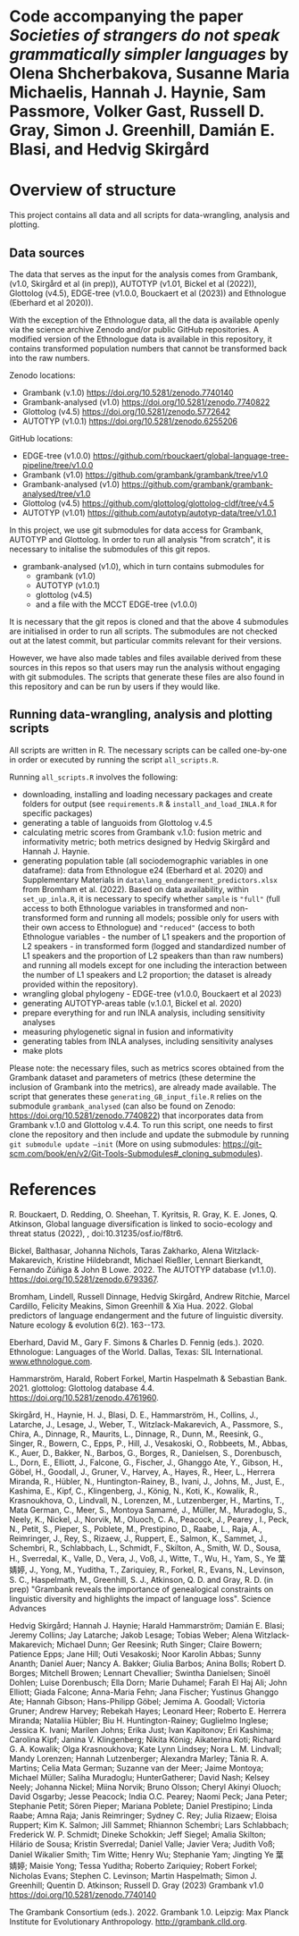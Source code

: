 # Code accompanying the paper *Societies of strangers do not speak grammatically simpler languages* by Olena Shcherbakova, Susanne Maria Michaelis, Hannah J. Haynie, Sam Passmore, Volker Gast, Russell D. Gray, Simon J. Greenhill, Damián E. Blasi, and Hedvig Skirgård

# Overview of structure
This project contains all data and all scripts for data-wrangling, analysis and plotting.

## Data sources

The data that serves as the input for the analysis comes from Grambank,
(v1.0, Skirgård et al (in prep)), AUTOTYP (v1.01, Bickel et al (2022)), Glottolog (v4.5), EDGE-tree (v1.0.0, Bouckaert et al (2023)) and Ethnologue (Eberhard et al 2020)).

With the exception of the Ethnologue data, all the data is available
openly via the science archive Zenodo and/or public GitHub repositories. A
modified version of the Ethnologue data is available in this repository, it contains
transformed population numbers that cannot be transformed back into the
raw numbers.

Zenodo locations:

*   Grambank (v.1.0) <https://doi.org/10.5281/zenodo.7740140>
*   Grambank-analysed (v1.0) <https://doi.org/10.5281/zenodo.7740822>
*   Glottolog (v4.5) <https://doi.org/10.5281/zenodo.5772642>
*   AUTOTYP (v1.0.1) <https://doi.org/10.5281/zenodo.6255206>

GitHub locations:
* EDGE-tree (v1.0.0) <https://github.com/rbouckaert/global-language-tree-pipeline/tree/v1.0.0>
* Grambank (v1.0) <https://github.com/grambank/grambank/tree/v1.0>
* Grambank-analysed (v1.0) <https://github.com/grambank/grambank-analysed/tree/v1.0>
* Glottolog (v4.5) <https://github.com/glottolog/glottolog-cldf/tree/v4.5>
* AUTOTYP (v1.01) <https://github.com/autotyp/autotyp-data/tree/v1.0.1>

In this project, we use git submodules for data access for Grambank,
AUTOTYP and Glottolog. In order to run all analysis "from scratch", it is necessary to
initalise the submodules of this git repos. 

* grambank-analysed (v1.0), which in turn contains submodules for
    - grambank (v1.0)
    - AUTOTYP (v1.0.1)
    - glottolog (v4.5)
    - and a file with the MCCT EDGE-tree (v1.0.0)    

It is necessary that the git repos is cloned and that the above 4
submodules are initialised in order to run all scripts. The submodules
are not checked out at the latest commit, but particular commits
relevant for their versions.

However, we have also made tables and files available derived from these sources in this repos so that users may run the analysis without engaging with git submodules. The scripts that generate these files are also found in this repository and can be run by users if they would like.

## Running data-wrangling, analysis and plotting scripts
All scripts are written in R. The necessary scripts can be called
one-by-one in order or executed by running the script `all_scripts.R`.

Running `all_scripts.R` involves the following:

-   downloading, installing and loading necessary packages and create
    folders for output (see `requirements.R` & `install_and_load_INLA.R`
    for specific packages)
-   generating a table of languoids from Glottolog v.4.5
-   calculating metric scores from Grambank v.1.0: fusion metric and
    informativity metric; both metrics designed by Hedvig Skirgård and
    Hannah J. Haynie.
-   generating population table (all sociodemographic variables in one
    dataframe): data from Ethnologue e24 (Eberhard et al. 2020) and
    Supplementary Materials in `data\lang_endangerment_predictors.xlsx`
    from Bromham et al. (2022). Based on data availability, within
    `set_up_inla.R`, it is necessary to specify whether `sample` is
    `"full"` (full access to both Ethnologue variables in transformed
    and non-transformed form and running all models; possible only for
    users with their own access to Ethnologue) and `"reduced"` (access
    to both Ethnologue variables - the number of L1 speakers and the
    proportion of L2 speakers - in transformed form (logged and
    standardized number of L1 speakers and the proportion of L2 speakers
    than than raw numbers) and running all models except for one
    including the interaction between the number of L1 speakers and L2
    proportion; the dataset is already provided within the repository).
-   wrangling global phylogeny - EDGE-tree (v1.0.0, Bouckaert et al 2023)
-   generating AUTOTYP-areas table (v.1.0.1, Bickel et al. 2020)
-   prepare everything for and run INLA analysis, including sensitivity
    analyses
-   measuring phylogenetic signal in fusion and informativity
-   generating tables from INLA analyses, including sensitivity analyses
-   make plots

Please note: the necessary files, such as metrics scores obtained from the
Grambank dataset and parameters of metrics (these determine the
inclusion of Grambank into the metrics), are already made available. The
script that generates these `generating_GB_input_file.R` relies on the
submodule `grambank_analysed` (can also be found on Zenodo:
<https://doi.org/10.5281/zenodo.7740822>) that incorporates data from
Grambank v.1.0 and Glottolog v.4.4. To run this script, one needs to
first clone the repository and then include and update the submodule by
running `git submodule update —init` (More on using submodules:
<https://git-scm.com/book/en/v2/Git-Tools-Submodules#_cloning_submodules>).

# References

R. Bouckaert, D. Redding, O. Sheehan, T. Kyritsis, R. Gray, K. E. Jones, Q. Atkinson, Global language diversification is linked to socio-ecology and threat status (2022), , doi:10.31235/osf.io/f8tr6.

Bickel, Balthasar, Johanna Nichols, Taras Zakharko, Alena
Witzlack-Makarevich, Kristine Hildebrandt, Michael Rießler, Lennart
Bierkandt, Fernando Zúñiga & John B Lowe. 2022. The AUTOTYP database
(v1.1.0). <https://doi.org/10.5281/zenodo.6793367>.

Bromham, Lindell, Russell Dinnage, Hedvig Skirgård, Andrew Ritchie,
Marcel Cardillo, Felicity Meakins, Simon Greenhill & Xia Hua. 2022.
Global predictors of language endangerment and the future of linguistic
diversity. Nature ecology & evolution 6(2). 163--173.

Eberhard, David M., Gary F. Simons & Charles D. Fennig (eds.). 2020.
Ethnologue: Languages of the World. Dallas, Texas: SIL International.
www.ethnologue.com.

Hammarström, Harald, Robert Forkel, Martin Haspelmath & Sebastian Bank.
2021. glottolog: Glottolog database 4.4.
<https://doi.org/10.5281/zenodo.4761960>.

Skirgård, H., Haynie, H. J., Blasi, D. E., Hammarström, H., Collins, J., Latarche, J., Lesage, J., Weber, T., Witzlack-Makarevich, A., Passmore, S., Chira, A., Dinnage, R., Maurits, L., Dinnage, R., Dunn, M., Reesink, G., Singer, R., Bowern, C., Epps, P., Hill, J., Vesakoski, O., Robbeets, M., Abbas, K., Auer, D., Bakker, N., Barbos, G., Borges, R., Danielsen, S., Dorenbusch, L., Dorn, E., Elliott, J., Falcone, G., Fischer, J., Ghanggo Ate, Y., Gibson, H., Göbel, H., Goodall, J., Gruner, V., Harvey, A., Hayes, R., Heer, L., Herrera Miranda, R., Hübler, N., Huntington-Rainey, B., Ivani, J., Johns, M., Just, E., Kashima, E., Kipf, C., Klingenberg, J., König, N., Koti, K., Kowalik, R., Krasnoukhova, O., Lindvall, N., Lorenzen, M., Lutzenberger, H., Martins, T., Mata German, C., Meer, S., Montoya Samamé, J., Müller, M., Muradoglu, S., Neely, K., Nickel, J., Norvik, M., Oluoch, C. A., Peacock, J., Pearey , I., Peck, N., Petit, S., Pieper, S., Poblete, M., Prestipino, D., Raabe, L., Raja, A., Reimringer, J., Rey, S., Rizaew, J., Ruppert, E., Salmon, K., Sammet, J., Schembri, R., Schlabbach, L., Schmidt, F., Skilton, A., Smith, W. D., Sousa, H., Sverredal, K., Valle, D., Vera, J., Voß, J., Witte, T., Wu, H., Yam, S., Ye 葉婧婷, J., Yong, M., Yuditha, T., Zariquiey, R., Forkel, R., Evans, N., Levinson, S. C., Haspelmath, M., Greenhill, S. J., Atkinson, Q. D. and Gray, R. D. (in prep) "Grambank reveals the importance of genealogical constraints on linguistic diversity and highlights the impact of language loss". Science Advances

Hedvig Skirgård; Hannah J. Haynie; Harald Hammarström; Damián E. Blasi; Jeremy Collins; Jay Latarche; Jakob Lesage; Tobias Weber; Alena Witzlack-Makarevich; Michael Dunn; Ger Reesink; Ruth Singer; Claire Bowern; Patience Epps; Jane Hill; Outi Vesakoski; Noor Karolin Abbas; Sunny Ananth; Daniel Auer; Nancy A. Bakker; Giulia Barbos; Anina Bolls; Robert D. Borges; Mitchell Browen; Lennart Chevallier; Swintha Danielsen; Sinoël Dohlen; Luise Dorenbusch; Ella Dorn; Marie Duhamel; Farah El Haj Ali; John Elliott; Giada Falcone; Anna-Maria Fehn; Jana Fischer; Yustinus Ghanggo Ate; Hannah Gibson; Hans-Philipp Göbel; Jemima A. Goodall; Victoria Gruner; Andrew Harvey; Rebekah Hayes; Leonard Heer; Roberto E. Herrera Miranda; Nataliia Hübler; Biu H. Huntington-Rainey; Guglielmo Inglese; Jessica K. Ivani; Marilen Johns; Erika Just; Ivan Kapitonov; Eri Kashima; Carolina Kipf; Janina V. Klingenberg; Nikita König; Aikaterina Koti; Richard G. A. Kowalik; Olga Krasnoukhova; Kate Lynn Lindsey; Nora L. M. Lindvall; Mandy Lorenzen; Hannah Lutzenberger; Alexandra Marley; Tânia R. A. Martins; Celia Mata German; Suzanne van der Meer; Jaime Montoya; Michael Müller; Saliha Muradoglu; HunterGatherer; David Nash; Kelsey Neely; Johanna Nickel; Miina Norvik; Bruno Olsson; Cheryl Akinyi Oluoch; David Osgarby; Jesse Peacock; India O.C. Pearey; Naomi Peck; Jana Peter; Stephanie Petit; Sören Pieper; Mariana Poblete; Daniel Prestipino; Linda Raabe; Amna Raja; Janis Reimringer; Sydney C. Rey; Julia Rizaew; Eloisa Ruppert; Kim K. Salmon; Jill Sammet; Rhiannon Schembri; Lars Schlabbach; Frederick W. P. Schmidt; Dineke Schokkin; Jeff Siegel; Amalia Skilton; Hilário de Sousa; Kristin Sverredal; Daniel Valle; Javier Vera; Judith Voß; Daniel Wikalier Smith; Tim Witte; Henry Wu; Stephanie Yam; Jingting Ye 葉婧婷; Maisie Yong; Tessa Yuditha; Roberto Zariquiey; Robert Forkel; Nicholas Evans; Stephen C. Levinson; Martin Haspelmath; Simon J. Greenhill; Quentin D. Atkinson; Russell D. Gray (2023) Grambank v1.0 https://doi.org/10.5281/zenodo.7740140

The Grambank Consortium (eds.). 2022. Grambank 1.0. Leipzig: Max Planck
Institute for Evolutionary Anthropology. <http://grambank.clld.org>.
